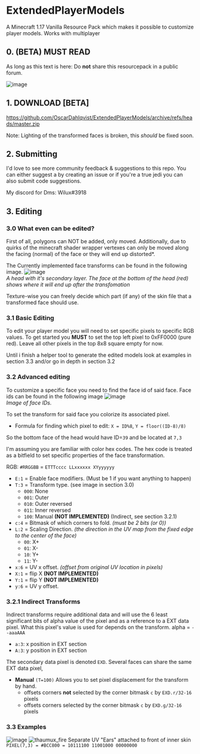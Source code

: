 
# ExtendedPlayerModels
A Minecraft 1.17 Vanilla Resource Pack which makes it possible to customize player models.
Works with multiplayer

## 0. (BETA) MUST READ 
As long as this text is here: Do **not** share this resourcepack in a public forum.

![image](https://user-images.githubusercontent.com/70565775/131851851-0a27216d-7eca-48c3-aa64-cd16b85919a8.png)

## 1. DOWNLOAD [BETA]
https://github.com/OscarDahlqvist/ExtendedPlayerModels/archive/refs/heads/master.zip

Note: Lighting of the transformed faces is broken, this *should* be fixed soon.
## 2. Submitting
I'd love to see more community feedback & suggestions to this repo. You can either suggest a by creating an issue or if you're a true jedi you can also submit code suggestions.

My discord for Dms: Wilux#3918

## 3. Editing
### 3.0 What even can be edited?
First of all, polygons can NOT be added, only moved.
Additionally, due to quirks of the minecraft shader wrapper vertexes can only be moved along the facing (normal) of the face or they will end up distorted*.

The Currently implemented face transforms can be found in the following image.
![image](https://user-images.githubusercontent.com/70565775/131920039-caf49d61-8b6b-485f-bd98-40857809b0d6.png)<br/>*A head with it's secondary layer. The face at the bottom of the head (red) shows where it will end up after the transfomation*

Texture-wise you can freely decide which part (if any) of the skin file that a transformed face should use.

### 3.1 Basic Editing
To edit your player model you will need to set specific pixels to specific RGB values.
To get started you **MUST** to set the top left pixel to 0xFF0000 (pure red). Leave all other pixels in the top 8x8 square empty for now.

Until i finish a helper tool to generate the edited models look at examples in section 3.3 and/or go in depth in section 3.2

### 3.2 Advanced editing
To customize a specific face you need to find the face id of said face.
Face ids can be found in the following image
![image](https://user-images.githubusercontent.com/70565775/131866612-79134dc2-6f23-42ef-87c4-96c31977d61d.png)<br/>*Image of face IDs.*

To set the transform for said face you colorize its associated pixel.
- Formula for finding which pixel to edit:
  `X = ID%8`, `Y = floor((ID-8)/8)`

So the bottom face of the head would have ID=`39` and be located at `7,3`

I'm assuming you are familiar with color hex codes. The hex code is treated as a bitfield to set specific properties of the face transformation.

RGB: `#RRGGBB` = `ETTTcccc LLxxxxxx XYyyyyyy`
- `E:1` = Enable face modifiers. (Must be 1 if you want anything to happen)
- `T:3` = Transform type. (see image in section 3.0)
  - `000`: None
  - `001`: Outer
  - `010`: Outer reversed
  - `011`: Inner reversed
  - `100`: Manual **(NOT IMPLEMENTED)** (Indirect, see section 3.2.1)
- `c:4` = Bitmask of which corners to fold. *(must be 2 bits (or 0))*
- `L:2` = Scaling Direction. *(the direction in the UV map from the fixed edge to the center of the face)*
	- `00`: X+ 
	- `01`: X-
	- `10`: Y+ 
	- `11`: Y-
- `x:6` = UV x offset. *(offset from original UV location in pixels)*
- `X:1` = flip X **(NOT IMPLEMENTED)**
- `Y:1` = flip Y **(NOT IMPLEMENTED)**
- `y:6` = UV y offset.

### 3.2.1 Indirect Transforms
Indirect transforms require additional data and will use the 6 least significant bits of alpha value of the pixel and as a reference to a EXT data pixel. What this pixel's value is used for depends on the transform.
alpha = `--aaaAAA` 
 - `a:3`: x position in EXT section
 - `A:3`: y position in EXT section
 
The secondary data pixel is denoted `EXD`.  Several faces can share the same EXT data pixel,

 - **Manual** `(T=100)`
   Allows you to set pixel displacement for the transform by hand.
   - offsets corners **not** selected by the corner bitmask `c` by `EXD.r/32-16` pixels
   - offsets corners selected by the corner bitmask `c` by `EXD.g/32-16` pixels



### 3.3 Examples
 ![image](https://user-images.githubusercontent.com/70565775/131921159-a5d28fa3-698a-4f93-a9a8-a57f078c20f1.png)
![thaumux_fire](https://user-images.githubusercontent.com/70565775/131922242-60d9a760-ff7c-490e-9a9d-b5e47ae4a005.png)
Separate UV "Ears" attached to front of inner skin `PIXEL(7,3) = #BCC800 = 10111100 11001000 00000000`
